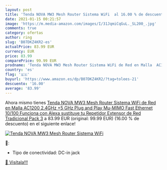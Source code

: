 ```yaml
---
layout: post
title: 'Tenda NOVA MW3 Mesh Router Sistema WiFi  al 16.00 % de descuento'
date: 2021-01-15 00:21:57
image: 'https://m.media-amazon.com/images/I/31JqmiCqGuL._SL200_.jpg'
comments: true
category: ofertas
author: ring
slug: 'B07DKZ4KR2-es'
actualPrice: 83.99 EUR
currency: EUR
price: 83.99
comparePrice: 99.99 EUR
prodname: 'Tenda NOVA MW3 Mesh Router Sistema WiFi de Red en Malla  AC1200  2.4GHz +5 GHz Plug and Play  Mu-MIMO Fast Ethernet 10/100 Funciona con Alexa sustituye tu Repetidor Extensor de Red Tradicional Pack 3'
country: 'es'
flag: '🇪🇸'
buyurl: 'https://www.amazon.es/dp/B07DKZ4KR2/?tag=tolees-21'
descuento: '16.00'
average: '83.99'
---
```


Ahora mismo tienes [Tenda NOVA MW3 Mesh Router Sistema WiFi de Red en Malla  AC1200  2.4GHz +5 GHz Plug and Play  Mu-MIMO Fast Ethernet 10/100 Funciona con Alexa sustituye tu Repetidor Extensor de Red Tradicional Pack 3](https://www.amazon.es/dp/B07DKZ4KR2/?tag=tolees-21) a 83.99 EUR (original: 99.99 EUR) (16.00 %  de descuento) en el siguiente enlace!

[![Tenda NOVA MW3 Mesh Router Sistema WiFi ](https://m.media-amazon.com/images/I/31JqmiCqGuL._SL200_.jpg)](https://www.amazon.es/dp/B07DKZ4KR2/?tag=tolees-21)

🔎:

- Tipo de conectividad: DC-in jack

[🛒 Visítala!!!](https://www.amazon.es/dp/B07DKZ4KR2/?tag=tolees-21)
